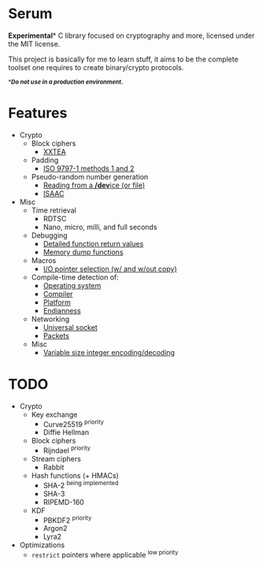 Serum
===

**Experimental*** C library focused on cryptography and more, licensed under the MIT license.

This project is basically for me to learn stuff, it aims to be the complete toolset one requires to create binary/crypto protocols.

<sup>\****Do not use in a production environment.***</sup>

Features
===
- Crypto
	- Block ciphers
		- [XXTEA](https://en.wikipedia.org/wiki/XXTEA)
	- Padding
		- [ISO 9797-1 methods 1 and 2](https://en.wikipedia.org/wiki/ISO/IEC_9797-1#Padding)
	- Pseudo-random number generation
		- [Reading from a **/dev**ice (or file)](./libserum/crypto/prng/device.h)
		- [ISAAC](https://en.wikipedia.org/wiki/ISAAC_(cipher))
- Misc
	- Time retrieval
		- RDTSC
		- Nano, micro, milli, and full seconds
	- Debugging
		- [Detailed function return values](./libserum/core/result.h)
		- [Memory dump functions](./libserum/debug/memdump.h)
	- Macros
		- [I/O pointer selection (w/ and w/out copy)](./libserum/core/ptrarithmetic.h#L40)
	- Compile-time detection of:
		- [Operating system](./libserum/core/detect_os.h)
		- [Compiler](./libserum/core/detect_compiler.h)
		- [Platform](./libserum/core/detect_platform.h)
		- [Endianness](./libserum/core/detect_endianness.h)
	- Networking
		- [Universal socket](./libserum/networking/socket.h)
		- [Packets](./libserum/networking/packet.h)
	- Misc
		- [Variable size integer encoding/decoding](./libserum/core/varsize.h)

TODO
===
- Crypto
	- Key exchange
		- Curve25519 <sup>priority</sup>
		- Diffie Hellman
	- Block ciphers
		- Rijndael <sup>priority</sup>
	- Stream ciphers
		- Rabbit
	- Hash functions (+ HMACs)
		- SHA-2 <sup>being implemented</sup>
		- SHA-3
		- RIPEMD-160
	- KDF
		- PBKDF2 <sup>priority</sup>
		- Argon2
		- Lyra2
- Optimizations
	- ```restrict``` pointers where applicable <sup>low priority</sup>
